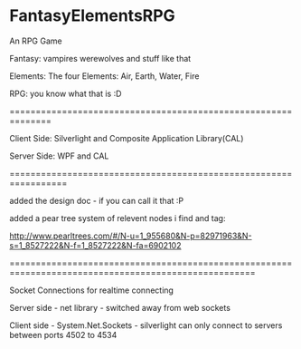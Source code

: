 FantasyElementsRPG
==================

An RPG Game

Fantasy: vampires werewolves and stuff like that

Elements: The four Elements: Air, Earth, Water, Fire

RPG: you know what that is :D

==============================================================

Client Side: Silverlight and Composite Application Library(CAL)

Server Side: WPF and CAL

=================================================================

added the design  doc - if you can call it that :P

added a pear tree system of relevent nodes i find and tag:

http://www.pearltrees.com/#/N-u=1_955680&N-p=82971963&N-s=1_8527222&N-f=1_8527222&N-fa=6902102

=====================================================================================================

Socket Connections for realtime connecting

Server side - net library - switched away from web sockets

Client side - System.Net.Sockets - silverlight can only connect to servers between ports 4502 to 4534

